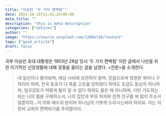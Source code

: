 ```yaml
---
title: "이승만 ‘두 가지 편벽됨’"
date: 2023-10-15T11:41:25+09:00
meta_title: ""
description: "this is meta description"
categories: ["notices"]
author: ""
image: "https://source.unsplash.com/1280x720/?nature"
tags: ["good_article"]
draft: false
---
```


국부 이승만 초대 대통령은 1903년 28살 당시 ‘두 가지 편벽됨’ 이란 글에서 나만을 위한 이기적인 신앙생활에 대해 경종을 울리는 글을 남겼다. <전문>을 소개한다.
<!--more-->

>내 일신이나 돌아보며, 세상 시비에 상관하지 말며, 믿음으로써 영원한 복이나 구하리라 하여, 전국 동포가 다 죽을 고초를 당하였다 하여도 조금도 동심치 아니하며, 일국강토가 어떻게 될지 알 수 없다 하여도 들은 체 아니하며, 다만 기도하는 바는 나의 몸을 구제하소서, 나의 집안과 부모 처자와 친척 친구를 복 많이 주소서 일뿐이라...이 어찌 예수의 본이며 하나님의 기쁘게 드리시는바라 하리요. 이는 이른바 교회의 편벽되기를 주의함이라.
